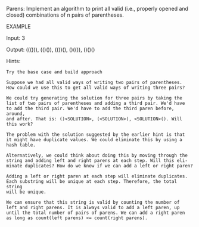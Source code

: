 Parens: Implement an algorithm to print all valid (i.e., properly opened
and closed) combinations of n pairs of parentheses.

EXAMPLE

Input: 3

Output: ((())), (()()), (())(), ()(()), ()()()

Hints:

    Try the base case and build approach

    Suppose we had all valid ways of writing two pairs of parentheses.
    How could we use this to get all valid ways of writing three pairs?

    We could try generating the solution for three pairs by taking the
    list of two pairs of parentheses and adding a third pair. We'd have
    to add the third pair. We'd have to add the third paren before, around,
    and after. That is: ()<SOLUTION>, (<SOLUTION>), <SOLUTION>(). Will
    this work?

    The problem with the solution suggested by the earlier hint is that
    it might have duplicate values. We could eliminate this by using a
    hash table.

    Alternatively, we could think about doing this by moving through the
    string and adding left and right parens at each step. Will this eli-
    minate duplicates? How do we know if we can add a left or right paren?

    Adding a left or right paren at each step will eliminate duplicates.
    Each substring will be unique at each step. Therefore, the total string
    will be unique.

    We can ensure that this string is valid by counting the number of
    left and right parens. It is always valid to add a left paren, up
    until the total number of pairs of parens. We can add a right paren
    as long as count(left parens) <= count(right parens).
